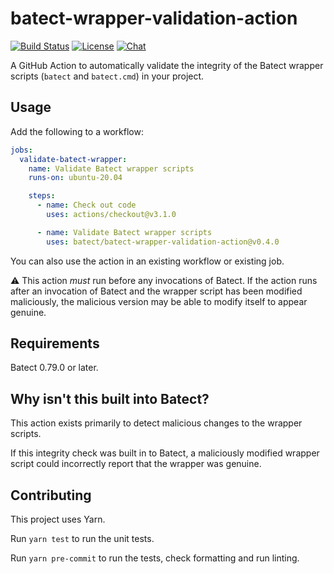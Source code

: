 # batect-wrapper-validation-action

[![Build Status](https://github.com/batect/batect-wrapper-validation-action/workflows/CI/badge.svg)](https://github.com/batect/batect-wrapper-validation-action/actions?query=workflow%3ACI+branch%3Amain)
[![License](https://img.shields.io/github/license/batect/batect-wrapper-validation-action.svg)](https://opensource.org/licenses/Apache-2.0)
[![Chat](https://img.shields.io/badge/chat-on%20GitHub%20Discussions-brightgreen.svg)](https://github.com/batect/batect/discussions)

A GitHub Action to automatically validate the integrity of the Batect wrapper scripts (`batect` and `batect.cmd`) in your project.

## Usage

Add the following to a workflow:

```yaml
jobs:
  validate-batect-wrapper:
    name: Validate Batect wrapper scripts
    runs-on: ubuntu-20.04

    steps:
      - name: Check out code
        uses: actions/checkout@v3.1.0

      - name: Validate Batect wrapper scripts
        uses: batect/batect-wrapper-validation-action@v0.4.0
```

You can also use the action in an existing workflow or existing job.

:warning: This action _must_ run before any invocations of Batect.
If the action runs after an invocation of Batect and the wrapper script has been modified maliciously, the malicious version may be able
to modify itself to appear genuine.

## Requirements

Batect 0.79.0 or later.

## Why isn't this built into Batect?

This action exists primarily to detect malicious changes to the wrapper scripts.

If this integrity check was built in to Batect, a maliciously modified wrapper script could incorrectly report that the wrapper was genuine.

## Contributing

This project uses Yarn.

Run `yarn test` to run the unit tests.

Run `yarn pre-commit` to run the tests, check formatting and run linting.

